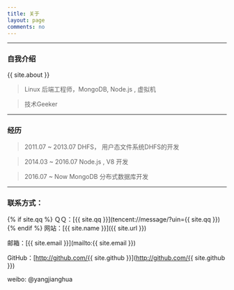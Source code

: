 ```yaml
---
title: 关于
layout: page
comments: no
---
```


---

### 自我介绍

{{ site.about }}

> Linux 后端工程师，MongoDB,  Node.js , 虚拟机

> 技术Geeker


---

### 经历

> 2011.07 ~ 2013.07               DHFS， 用户态文件系统DHFS的开发
 
> 2014.03 ~ 2016.07               Node.js , V8 开发

> 2016.07 ~ Now                   MongoDB 分布式数据库开发


----

### 联系方式：

{% if site.qq %}
ＱＱ：[{{ site.qq }}](tencent://message/?uin={{ site.qq }})
{% endif %}
网站：[{{ site.name }}]({{ site.url }})

邮箱：[{{ site.email }}](mailto:{{ site.email }})

GitHub：[http://github.com/{{ site.github }}](http://github.com/{{ site.github }})


weibo:    @yangjianghua

